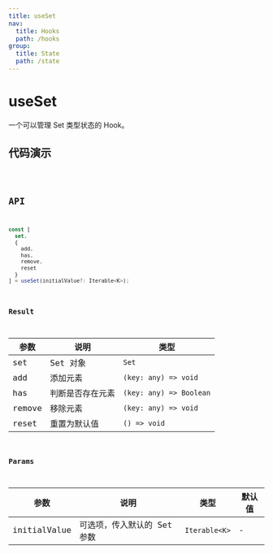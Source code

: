 ```yaml
---
title: useSet
nav:
  title: Hooks
  path: /hooks
group:
  title: State
  path: /state
---
```


# useSet

一个可以管理 Set 类型状态的 Hook。

## 代码演示

<code src="./demo/demo1.tsx" />

## API

```typescript
const [
  set,
  {
    add,
    has,
    remove,
    reset
  }
] = useSet(initialValue?: Iterable<K>);
```

### Result

| 参数   | 说明             | 类型                    |
|--------|------------------|-------------------------|
| set    | Set 对象         | `Set`                   |
| add    | 添加元素         | `(key: any) => void`    |
| has    | 判断是否存在元素 | `(key: any) => Boolean` |
| remove | 移除元素         | `(key: any) => void`    |
| reset  | 重置为默认值     | `() => void`            |

### Params

| 参数         | 说明                        | 类型          | 默认值 |
|--------------|-----------------------------|---------------|--------|
| initialValue | 可选项，传入默认的 Set 参数 | `Iterable<K>` | -      |
